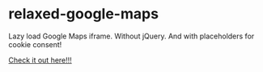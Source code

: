 # relaxed-google-maps
Lazy load Google Maps iframe. Without jQuery. And with placeholders for cookie consent!

[Check it out here!!!](https://app.netlify.com/sites/relaxed-gmap/overview)
